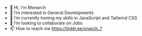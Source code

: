 - 👋 Hi, I’m Monarch
- 👀 I’m interested in General Developments 
- 🌱 I’m currently honing my skills in JavaScript and Tailwind CSS
- 💞️ I’m looking to collaborate on Jobs 
- 📫 How to reach me https://linktr.ee/onarch_7

<!---
AGAkodi/AGAkodi is a ✨ special ✨ repository because its `README.md` (this file) appears on your GitHub profile.
You can click the Preview link to take a look at your changes.
--->
